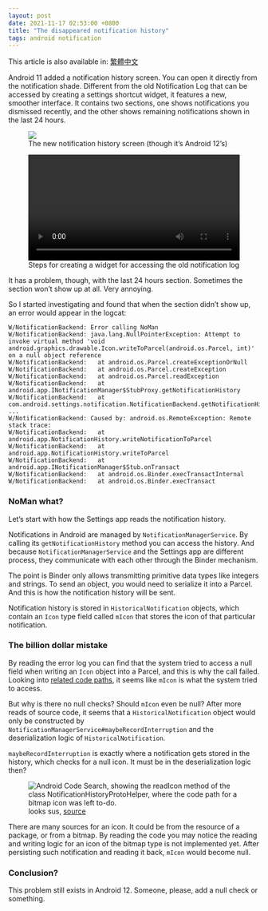 ```yaml
---
layout: post
date: 2021-11-17 02:53:00 +0800
title: "The disappeared notification history"
tags: android notification
---
```

This article is also available in: [繁體中文](./disappeared-notification-history.html)

Android 11 added a notification history screen. You can open it directly from the notification shade. Different from the old Notification Log that can be accessed by creating a settings shortcut widget, it features a new, smoother interface. It contains two sections, one shows notifications you dismissed recently, and the other shows remaining notifications shown in the last 24 hours.

<figure>
<img src="{{site.baseUrl}}/assets/disappeared-notification-history/notification-history.png">
<figcaption>The new notification history screen (though it’s Android 12’s)</figcaption>
</figure>

<figure style="display: flex;flex-direction: column;">
<video style="max-height: 600px;" src="{{site.baseUrl}}/assets/disappeared-notification-history/adding-notification-log-widget.mp4" controls></video>
<figcaption>Steps for creating a widget for accessing the old notification log</figcaption>
</figure>

It has a problem, though, with the last 24 hours section. Sometimes the section won’t show up at all. Very annoying.

So I started investigating and found that when the section didn’t show up, an error would appear in the logcat:
```
W/NotificationBackend: Error calling NoMan
W/NotificationBackend: java.lang.NullPointerException: Attempt to invoke virtual method 'void android.graphics.drawable.Icon.writeToParcel(android.os.Parcel, int)' on a null object reference
W/NotificationBackend:   at android.os.Parcel.createExceptionOrNull
W/NotificationBackend:   at android.os.Parcel.createException
W/NotificationBackend:   at android.os.Parcel.readException
W/NotificationBackend:   at android.app.INotificationManager$StubProxy.getNotificationHistory
W/NotificationBackend:   at com.android.settings.notification.NotificationBackend.getNotificationHistory
...
W/NotificationBackend: Caused by: android.os.RemoteException: Remote stack trace:
W/NotificationBackend:   at android.app.NotificationHistory.writeNotificationToParcel
W/NotificationBackend:   at android.app.NotificationHistory.writeToParcel
W/NotificationBackend:   at android.app.INotificationManager$Stub.onTransact
W/NotificationBackend:   at android.os.Binder.execTransactInternal
W/NotificationBackend:   at android.os.Binder.execTransact
```

### NoMan what?
Let’s start with how the Settings app reads the notification history.

Notifications in Android are managed by `NotificationManagerService`. By calling its `getNotificationHistory` method you can access the history. And because `NotificationManagerService` and the Settings app are different process, they communicate with each other through the Binder mechanism.

The point is Binder only allows transmitting primitive data types like integers and strings. To send an object, you would need to serialize it into a Parcel. And this is how the notification history will be sent.

Notification history is stored in `HistoricalNotification` objects, which contain an `Icon` type field called `mIcon` that stores the icon of that particular notification.

### The billion dollar mistake
By reading the error log you can find that the system tried to access a null field when writing an `Icon` object into a Parcel, and this is why the call failed. Looking into [related code paths](https://cs.android.com/android/platform/superproject/+/53022318db4a69095cdcc6d4b83bc26ecb12e835:frameworks/base/core/java/android/app/NotificationHistory.java;l=500), it seems like `mIcon` is what the system tried to access.

But why is there no null checks? Should `mIcon` even be null? After more reads of source code, it seems that a `HistoricalNotification` object would only be constructed by `NotificationManagerService#maybeRecordInterruption` and the deserialization logic of `HistoricalNotification`.

`maybeRecordInterruption` is exactly where a notification gets stored in the history, which checks for a null icon. It must be in the deserialization logic then?

<figure>
<img alt="Android Code Search, showing the readIcon method of the class NotificationHistoryProtoHelper, where the code path for a bitmap icon was left to-do." src="{{ site.baseUrl }}/assets/disappeared-notification-history/proto-helper.png">
<figcaption>looks sus, <a href="https://cs.android.com/android/platform/superproject/+/master:frameworks/base/services/core/java/com/android/server/notification/NotificationHistoryProtoHelper.java;l=220;drc=master">source</a></figcaption>
</figure>

There are many sources for an icon. It could be from the resource of a package, or from a bitmap. By reading the code you may notice the reading and writing logic for an icon of the bitmap type is not implemented yet. After persisting such notification and reading it back, `mIcon` would become null.

### Conclusion?
This problem still exists in Android 12. Someone, please, add a null check or something.
